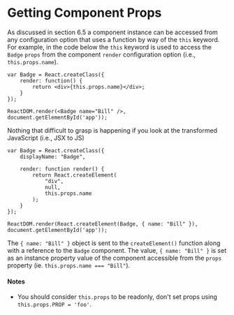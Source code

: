 # Getting Component Props

As discussed in section 6.5 a component instance can be accessed from any configuration option that uses a function by way of the `this` keyword. For example, in the code below the `this` keyword is used to access the `Badge` `props` from the component `render` configuration option (i.e., `this.props.name`).

```
var Badge = React.createClass({
	render: function() {
		return <div>{this.props.name}</div>;
	}
});

ReactDOM.render(<Badge name="Bill" />, document.getElementById('app'));
```

Nothing that difficult to grasp is happening if you look at the transformed JavaScript (i.e., JSX to JS)

```
var Badge = React.createClass({
	displayName: "Badge",

	render: function render() {
		return React.createElement(
			"div",
			null,
			this.props.name
		);
	}
});

ReactDOM.render(React.createElement(Badge, { name: "Bill" }), document.getElementById('app'));
```

The `{ name: "Bill" }` object is sent to the `createElement()` function along with a reference to the `Badge` component. The value, `{ name: "Bill" }` is set as an instance property value of the component accessible from the `props` property (ie. `this.props.name === "Bill"`).

#### Notes

* You should consider `this.props` to be readonly, don't set props using `this.props.PROP = 'foo'`.
